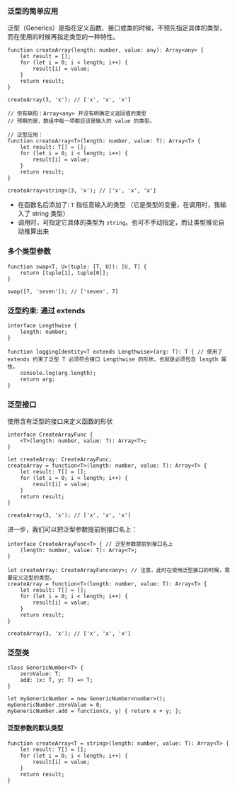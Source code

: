 ### 泛型的简单应用

泛型（Generics）是指在定义函数、接口或类的时候，不预先指定具体的类型，而在使用的时候再指定类型的一种特性。

```JS
function createArray(length: number, value: any): Array<any> {
    let result = [];
    for (let i = 0; i < length; i++) {
        result[i] = value;
    }
    return result;
}

createArray(3, 'x'); // ['x', 'x', 'x']

// 但有缺陷：Array<any> 并没有明确定义返回值的类型
// 预期的是，数组中每一项都应该是输入的 value 的类型。

// 泛型应用：
function createArray<T>(length: number, value: T): Array<T> {
    let result: T[] = [];
    for (let i = 0; i < length; i++) {
        result[i] = value;
    }
    return result;
}

createArray<string>(3, 'x'); // ['x', 'x', 'x']
```

- 在函数名后添加了<T>: `T` 指任意输入的类型 （它是类型的变量，在调用时，我输入了 string 类型）
- 调用时，可指定它具体的类型为 `string`。也可不手动指定，而让类型推论自动推算出来

### 多个类型参数

```JS
function swap<T, U>(tuple: [T, U]): [U, T] {
    return [tuple[1], tuple[0]];
}

swap([7, 'seven']); // ['seven', 7]
```

### 泛型约束: 通过 extends

```JS
interface Lengthwise {
    length: number;
}

function loggingIdentity<T extends Lengthwise>(arg: T): T { // 使用了 extends 约束了泛型 T 必须符合接口 Lengthwise 的形状，也就是必须包含 length 属性。
    console.log(arg.length);
    return arg;
}
```

### 泛型接口

使用含有泛型的接口来定义函数的形状

```JS
interface CreateArrayFunc {
    <T>(length: number, value: T): Array<T>;
}

let createArray: CreateArrayFunc;
createArray = function<T>(length: number, value: T): Array<T> {
    let result: T[] = [];
    for (let i = 0; i < length; i++) {
        result[i] = value;
    }
    return result;
}

createArray(3, 'x'); // ['x', 'x', 'x']
```

进一步，我们可以把泛型参数提前到接口名上：

```JS
interface CreateArrayFunc<T> { // 泛型参数提前到接口名上
    (length: number, value: T): Array<T>;
}

let createArray: CreateArrayFunc<any>; // 注意，此时在使用泛型接口的时候，需要定义泛型的类型。
createArray = function<T>(length: number, value: T): Array<T> {
    let result: T[] = [];
    for (let i = 0; i < length; i++) {
        result[i] = value;
    }
    return result;
}

createArray(3, 'x'); // ['x', 'x', 'x']
```

### 泛型类

```JS
class GenericNumber<T> {
    zeroValue: T;
    add: (x: T, y: T) => T;
}

let myGenericNumber = new GenericNumber<number>();
myGenericNumber.zeroValue = 0;
myGenericNumber.add = function(x, y) { return x + y; };
```

#### 泛型参数的默认类型

```JS
function createArray<T = string>(length: number, value: T): Array<T> {
    let result: T[] = [];
    for (let i = 0; i < length; i++) {
        result[i] = value;
    }
    return result;
}
```

